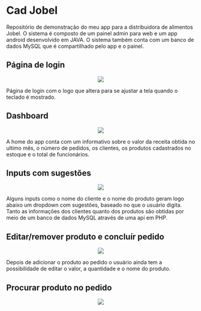 # Cad Jobel
Repositório de demonstração do meu app para a distribuidora de alimentos Jobel.
O sistema é composto de um painel admin para web e um app android desenvolvido em JAVA. O sistema também conta com um banco de dados MySQL que é compartilhado pelo app e o painel.


## Página de login

<p align="center">
<img src="https://lh3.googleusercontent.com/_J1UKyPfHcx_4vAudI5Ea0yoQ6a29a7ixcxQwXhtxLu2NSRozRwtqJHy6MW9se3EBhO7zqUmvls-67W55WH_0ydeOllZy6JuiERxttQP0lB54hwNRRMRY0XPdOqTIxlgTTfvvh7zLjO3COK9DlfxccdqVUGcaeHYB3ZrpVdkN3WY1O4eh5YI70d5VcvafJgTPlqQi6cdOlWHUI05juXn-EnkCrV1zILyin3yRwCfgL8pa6LCDkOn0yovR9iU6U9Wo7uWvYSw0fCanXU6h4e5VMLEmpvoednuUIj_2oUBVxQqmUeDuX_YefZXwnXqojHO6RcEvBR9qos7y4yFLOm2qEwqUeCSh0DjtRyWRG2bAs1jSuM3sw6Udw0gFocXdnFEkaQkP_fU_7qMjh0g6_KzvWUvxk2qYRpwh1QgDVf6MU8Z1_KK2tmQT-tv6b1Yg_zKn1Qf3c1riWb2Ip6gSre47i6_vUAUL0SPEraOgqNV5t6U9aeKnJ97OLaob1EIjomZ0gEoI5XdHugucqNWBH_sJcBG1K8Pcwokl2OhdXmL2a-kkOw4NW_mi6Z8FCMBKG5FVtRfUDPpwPbdVw_aeF5ZRtav6AN-qjayJGN7ZTHWwJVF6zylRGILKmkWYcDabTPFZ0Zf_XBBZ4c5Su92enQqGO56OOThZTs=w314-h558-no">
</p>

Página de login com o logo que altera para se ajustar a tela quando o teclado é mostrado.

## Dashboard

<p align="center">
<img src="https://lh3.googleusercontent.com/vGSVmUlJKDARZtFTh1JcLVDwqNizyOorCE0z4ZuvR2foka2gn1LC-lzyaQhAjrt7c7DfAXHz1Yz8qNxbJf1x0tOmhNDAdHcTouZ74APNecyyhwUl0vqZ6Ceohb_8iH2X0aVoiEPA4ksNn1FIhRkhr2E9FgOfwIsaLvA1uddk4wP5EHgDyqspfotIrC3zoeFNSwc7ffyyd3wp9fR6kcVbSs9YPmC7mBgo-T9LlYwx1XPzGThQZVs0ELkKvT5McTFz3g_VO1s5j2hxIaTj8rXG6pyNPbHrMCwJz9Gd5lbI8uV4cAxaxAJ-GglO-fmv_h4SWABtFZFzjz-ks7Is6NlGhQhV4yv6sbndXJDrJ5B-pk9yqGNz-F8XLPzw5p8wLOPL1dLGc1qGr3oY7a9SdLZM66KdblP9AbQpTF84OU1Un_gcAgaK5ciPjf81oB5GkCXDG-BWW9Gv-sxKjlh6bAvQdDFaWMu0qAcLZEC7iNgyd1Vv16BZIRnxMJ49oKNBZe2KxwfUxerQ5T6-WSIuRMQ5vzkIqpyv5zXeNWgnjDE57dsz7JufqmVbNxgW6RwDI1XXCWkpTOtEN0inBDmpfpbLjhS8Xj8OwsOuFG4xlpOof8RhIfhdUZzwlWSNiNXnYRAlxNPvq5Xg-3hoSUr3iwPtUIHoXjQAfqw=w314-h558-no">
</p>

A home do app conta com um informativo sobre o valor da receita obtida no ultimo mês, o número de pedidos, os clientes, os produtos cadastrados no estoque e o total de funcionários.

## Inputs com sugestões

<p align="center">
<img src="https://lh3.googleusercontent.com/0NuwzTZncJz_xTk1ONwIpdulG0zsOM4-qPmlzBSPgNcXMfA-a-L3Bd_Y_XBN3BMEnolXjkkIsMbhQaeSGxBPH0a9pFIVSzl4PxFDD9vwXt5XMuXQUG-ORkrauEV2jNATIcjnUeBIBN3slWlbilQ6U1FsOuDLEduQixXBT8fk2oRdy0XPB4bO3BdKJa9BECDKy42vLIRJNZmZdCzlwN2HnZz0QhO5JUke2CKmXVU0WFbhme6RKHs0LXRoEUxNoCriX4lcc68Zb5mujL0JkjM55smB5UBzFzd2tCBlZCWsFGR79rF897xoUiFLKtL4PTED8pzxf999VLsVMLB1s9jyyEq9bso7jNXHs6gOqhlDws1bEa-hdc5lEGmRl1220ax6dU-HdRj2nhKVqNZZ0VQn484-f5E8ew6IZMr6i9-l5VfdRp_uy0UT4ho5f7HFkW33GitncxuMnRm2ZagF3SkL8hrYn4OOrxBvr0lUAjmbjCyoff4-OTFkN0oDVBAIPfLDKtergFzP7litjJLabwYbIQdDlKGlQniLQXlMNOopmt0kmobu6zmnWNsbmzIydOU4uuA_jRGj16TOf3mslqaMHj-VjfGnQ9tLtuPPpXrCZr3asPEJHHzUga9HJgv9Cl5POiuXJZvjyT5eGaJGFiIE6Iy8G7J6NTI=w314-h558-no">
</p>

Alguns inputs como o nome do cliente e o nome do produto geram logo abaixo um dropdown com sugestões, baseado no que o usuário digita. Tanto as informações dos clientes quanto dos produtos são obtidas por meio de um banco de dados MySQL através de uma api em PHP.

## Editar/remover produto e concluír pedido

<p align="center">
<img src="https://lh3.googleusercontent.com/eroRaJjlr8vyIMHZV9256y54BjW-P7IjENUlY49b56tzfXtnHTSBfsp04zl0_AKm1lzGDz4XHIjJjJgIFQUCDeAjWBlNeQrvQojYS-fPvlFUn0dJ5ZjCjVI30huibX5HkE9bHiSRBcv39resAbdsn7hDysT66pXCZXfXP_cvS-L3KeUU3GB1Er9SUQZ4mG6SZ2DiIfOkQVyv7tPwk9IvKrDAOuhz-J6RgMc3PZ4Dgc9MKabLWW2loyJx-bUySKaGPFD932Y3PPg3aMXIzZozjXX7AoAfRcFVEZbGYkttgbOmO7A9WsNkDw4_hOvurOAFpFaR-bQisWjka_b4vxMfjj7n4tlIYKDM9NYgzZvWXIOVTr-7l3Bhp6VTSjN2Tg4pLplBJGPcQknWVEoZ97xn8WJIxurEd6NV0AdszVY3P_4-92chudJlvXqD4ppu_KpW0UlYIasjSHoUYk90oQMjeCGyw8DSWeoz7VQ1-z4RGp0TsZRZZzIqL1wWmm-xtwvoE5uEdEuoUGE8qNC5sH4dd4lkDxVAdqIuqtn2eY-QDXYxI2fkjlAMAAtzqeJqFpoxwH6q6SkKc3-zUbEd36EWocMK71TAxoIIVKiggvuI2LfEgpLmJlRKcEFtL7U9EyvebVNZoZNv4QvYtaCMab5RcHvt96qRkbk=w314-h557-no">
</p>

Depois de adicionar o produto ao pedido o usuário ainda tem a possibilidade de editar o valor, a quantidade e o nome do produto.


## Procurar produto no pedido

<p align="center">
<img src="https://lh3.googleusercontent.com/O-28K-6fc-QTxSMNaOAa1Oy1v1jTltdnDIkYG-rPAJy7QtYN5xMUNSt8FDMoB5il5iIcXbe-xUSvHPf3je06I-KW-cOiSWnifK1hymgq1NyCbxf3Ml5fr6bcbFR0gQ1OXtv_TmK1fuQr8PT4dl_USrVKts8lhJMvgPa_zxCMYXbYhetOefeEXlU96FypfC5DmTmaWLHJjHEjt4EDO6QOO79-AhzU7RQRncOtWYez0RwT7_qNMb6yktuecgSs40ax0n5KIulyEzCI463u7z1VvpgFt0vpXcsesn4Wed0GRTjIW6zBl0UBhUEjEtoqH7sbL3oqOQ52ujXRMhfzEPCSbweQ6FiF6KSz-iEs4b2IuimQpeRfn_wnqEjhLjxklbvVIIvv66hfoLRlAWc-Rn8i5B9C9CchlSYEFynEIJv3p3jmNueAneHi5aeT6tgIi2tH7TvkWtezvBqCUzKLN8OJgrfFNc8XA0rBznE5sJko9oTbQ9qllA9rYwwiF8xSJ4kSb5rQa8s6QL4ZV-19j8V-gcBtz6vAxgWGEvrE8qj_WvawDpchGTFyfjH2MBNfArz6Ej5vspycq4XlMjf5bAQ75Wn-NKWjYSZEFpYWHsQHQ4U2m591aSbDjNUewxagreM2GoBiZW-mPjGxf4ozCOWOIJBOmK6qpMQ=w315-h559-no">
</p>

